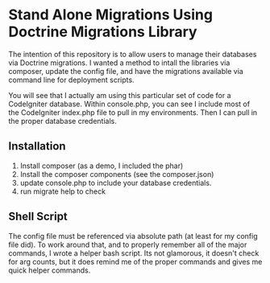 # Stand Alone Migrations Using Doctrine Migrations Library

The intention of this repository is to allow users to manage their databases via Doctrine migrations. I wanted a method to intall the libraries via composer, update the config file, and have the migrations available via command line for deployment scripts. 

You will see that I actually am using this particular set of code for a CodeIgniter database. Within console.php, you can see I include most of the CodeIgniter index.php file to pull in my environments. Then I can pull in the proper database credentials. 

## Installation
1. Install composer (as a demo, I included the phar)
2. Install the composer components (see the composer.json)
3. update console.php to include your database credentials.
4. run migrate help to check

## Shell Script
The config file must be referenced via absolute path (at least for my config file did). To work around that, and to properly remember all of the major commands, I wrote a helper bash script. Its not glamorous, it doesn't check for arg counts, but it does remind me of the proper commands and gives me quick helper commands. 